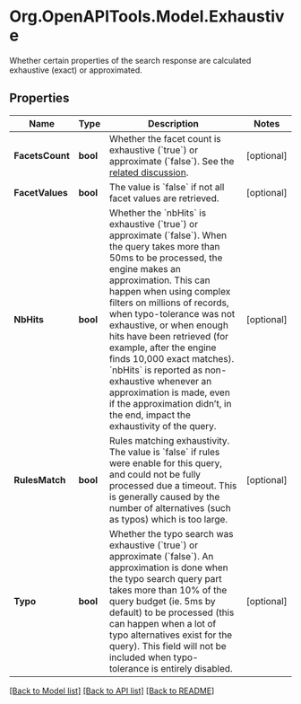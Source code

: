 # Org.OpenAPITools.Model.Exhaustive
Whether certain properties of the search response are calculated exhaustive (exact) or approximated.

## Properties

Name | Type | Description | Notes
------------ | ------------- | ------------- | -------------
**FacetsCount** | **bool** | Whether the facet count is exhaustive (&#x60;true&#x60;) or approximate (&#x60;false&#x60;). See the [related discussion](https://support.algolia.com/hc/en-us/articles/4406975248145-Why-are-my-facet-and-hit-counts-not-accurate-). | [optional] 
**FacetValues** | **bool** | The value is &#x60;false&#x60; if not all facet values are retrieved. | [optional] 
**NbHits** | **bool** | Whether the &#x60;nbHits&#x60; is exhaustive (&#x60;true&#x60;) or approximate (&#x60;false&#x60;). When the query takes more than 50ms to be processed, the engine makes an approximation. This can happen when using complex filters on millions of records, when typo-tolerance was not exhaustive, or when enough hits have been retrieved (for example, after the engine finds 10,000 exact matches). &#x60;nbHits&#x60; is reported as non-exhaustive whenever an approximation is made, even if the approximation didn’t, in the end, impact the exhaustivity of the query. | [optional] 
**RulesMatch** | **bool** | Rules matching exhaustivity. The value is &#x60;false&#x60; if rules were enable for this query, and could not be fully processed due a timeout. This is generally caused by the number of alternatives (such as typos) which is too large. | [optional] 
**Typo** | **bool** | Whether the typo search was exhaustive (&#x60;true&#x60;) or approximate (&#x60;false&#x60;). An approximation is done when the typo search query part takes more than 10% of the query budget (ie. 5ms by default) to be processed (this can happen when a lot of typo alternatives exist for the query). This field will not be included when typo-tolerance is entirely disabled. | [optional] 

[[Back to Model list]](../README.md#documentation-for-models) [[Back to API list]](../README.md#documentation-for-api-endpoints) [[Back to README]](../README.md)

